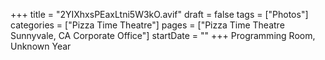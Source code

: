+++
title = "2YIXhxsPEaxLtni5W3kO.avif"
draft = false
tags = ["Photos"]
categories = ["Pizza Time Theatre"]
pages = ["Pizza Time Theatre Sunnyvale, CA Corporate Office"]
startDate = ""
+++
Programming Room, Unknown Year
